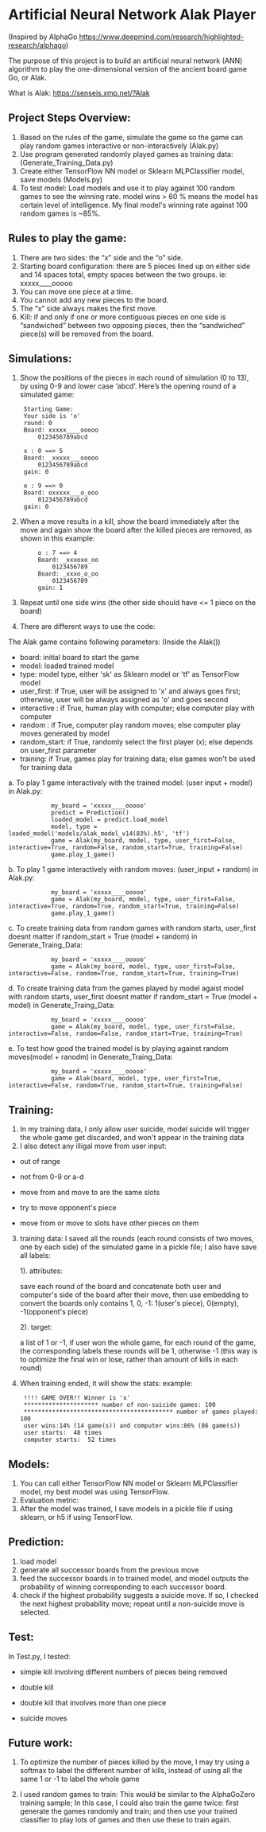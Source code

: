 # Artificial Neural Network Alak Player 

(Inspired by AlphaGo https://www.deepmind.com/research/highlighted-research/alphago)

The purpose of this project is to build an artificial neural network (ANN) algorithm to play the
one-dimensional version of the ancient board game Go, or Alak.

What is Alak: https://senseis.xmp.net/?Alak

## Project Steps Overview:

1. Based on the rules of the game, simulate the game so the game can play random games interactive or non-interactively (Alak.py)
2. Use program generated randomly played games as training data: (Generate_Training_Data.py)
3. Create either TensorFlow NN model or Sklearn MLPClassifier model, save models (Models.py)
4. To test model: Load models and use it to play against 100 random games to see the winning rate. model wins > 60 % means the model has certain level of intelligence. My final model's winning rate against 100 random games is ~85%.


## Rules to play the game:

1. There are two sides: the “x” side and the “o” side.
2. Starting board configuration: there are 5 pieces lined up on either side and 14 spaces total, empty spaces between the two groups. ie: xxxxx____ooooo
3. You can move one piece at a time.
4. You cannot add any new pieces to the board.
5. The “x” side always makes the first move.
6. Kill: if and only if one or more contiguous pieces on one side is “sandwiched” between two
opposing pieces, then the “sandwiched” piece(s) will be removed from the board.



## Simulations:
1. Show the positions of the pieces in each round of simulation (0 to 13), by using 0-9 and lower case ‘abcd’. Here’s the opening round of a simulated game:

        Starting Game:
        Your side is 'o'
        round: 0
        Board: xxxxx____ooooo
            0123456789abcd

        x : 0 ==> 5
        Board: _xxxxx___ooooo
            0123456789abcd
        gain: 0

        o : 9 ==> 0
        Board: oxxxxx___o_ooo
            0123456789abcd
        gain: 0
2. When a move results in a kill, show the board immediately after the move and again show the board after the killed pieces are removed, as shown in this example:

            o : 7 ==> 4
            Board: _xxxoxo_oo
                0123456789
            Board: _xxxo_o_oo
                0123456789
            gain: 1
3. Repeat until one side wins (the other side should have <= 1 piece on the board)

4. There are different ways to use the code: 

The Alak game contains following parameters: (Inside the Alak())

- board: initial board to start the game
- model: loaded trained model 
- type: model type, either 'sk' as Sklearn model or 'tf' as TensorFlow model
- user_first: if True, user will be assigned to 'x' and always goes first; otherwise, user will be always assigned as 'o' and goes second 
- interactive : if True, human play with computer; else computer play with computer
- random : if True, computer play random moves; else computer play moves generated by model
- random_start: if True, randomly select the first player (x); else depends on user_first parameter 
- training: if True, games play for training data; else games won't be used for training data

a. To play 1 game interactively with the trained model: (user input + model)
in Alak.py:

                my_board = 'xxxxx____ooooo'
                predict = Prediction()
                loaded_model = predict.load_model
                model, type = loaded_model('models/alak_model_v14(83%).h5', 'tf')
                game = Alak(my_board, model, type, user_first=False, interactive=True, random=False, random_start=True, training=False)
                game.play_1_game()
                
b. To play 1 game interactively with random moves: (user_input + random)
in Alak.py:    

                my_board = 'xxxxx____ooooo'
                game = Alak(my_board, model, type, user_first=False, interactive=True, random=True, random_start=True, training=False)
                game.play_1_game()
              
c. To create training data from random games with random starts, user_first doesnt matter if random_start = True (model + random)
in Generate_Traing_Data: 

                my_board = 'xxxxx____ooooo'
                game = Alak(my_board, model, type, user_first=False, interactive=False, random=True, random_start=True, training=True)
               
             
d. To create training data from the games played by model agaist model with random starts, user_first doesnt matter if random_start = True (model + model)
in Generate_Traing_Data:               
                
                my_board = 'xxxxx____ooooo'
                game = Alak(my_board, model, type, user_first=False, interactive=False, random=False, random_start=True, training=True)
              
                
e. To test how good the trained model is by playing against random moves(model + ranodm)
in Generate_Traing_Data:

                my_board = 'xxxxx____ooooo'
                game = Alak(board, model, type, user_first=True, interactive=False, random=True, random_start=True, training=False)


## Training:
1. In my training data, I only allow user suicide, model suicide will trigger the whole game get discarded, and won't appear in the training data
2. I also detect any illigal move from user input: 

- out of range

- not from 0-9 or a-d

- move from and move to are the same slots

- try to move opponent's piece

- move from or move to slots have other pieces on them

3. training data: I saved all the rounds (each round consists of two moves, one by each side) of the simulated game in a pickle file; I also have save all labels:

   1). attributes: 

   save each round of the board and concatenate both user and computer's side of the board after their move, then use embedding to convert the boards only contains 1, 0, -1: 1(user's piece), 0(empty), -1(opponent's piece)

   2). target: 

   a list of 1 or -1, if user won the whole game, for each round of the game, the corresponding labels these rounds will be 1, otherwise -1 (this way is to optimize the final win or lose, rather than amount of kills in each round)
   

4. When training ended, it will show the stats: 
example:

        !!!! GAME OVER!! Winner is 'x' 
        ********************* number of non-suicide games: 100
        ****************************************** number of games played: 100
        user wins:14% (14 game(s)) and computer wins:86% (86 game(s))
        user starts:  48 times
        computer starts:  52 times

## Models:
1. You can call either TensorFlow NN model or Sklearn MLPClassifier model, my best model was using TensorFlow.
2. Evaluation metric: 
3. After the model was trained, I save models in a pickle file if using sklearn, or h5 if using TensorFlow.

## Prediction:
1. load model
2. generate all successor boards from the previous move
3. feed the successor boards in to trained model, and model outputs the probability of winning corresponding to each successor board.
4. check if the highest probability suggests a suicide move. If so, I checked the next highest probability move; repeat until a non-suicide move is selected. 

## Test:
In Test.py, I tested:

- simple kill involving different numbers of pieces being removed

- double kill

- double kill that involves more than one piece

- suicide moves 

## Future work:
1. To optimize the number of pieces killed by the move, I may try using a
softmax to label the different number of kills, instead of using all the same 1 or -1 to label the whole game

2. I used random games to train: This would be similar to the AlphaGoZero training sample; In this
case, I could also train the game twice: first generate the games randomly and
train; and then use your trained classifier to play lots of games and then use these to train again.
